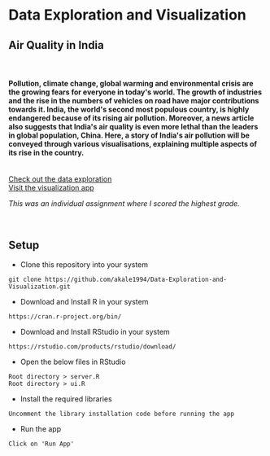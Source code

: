 # Data Exploration and Visualization
## Air Quality in India
<br>

#### Pollution, climate change, global warming and environmental crisis are the growing fears for everyone in today's world. The growth of industries and the rise in the numbers of vehicles on road have major contributions towards it. India, the world's second most populous country, is highly endangered because of its rising air pollution. Moreover, a news article also suggests that India's air quality is even more lethal than the leaders in global population, China. Here, a story of India's air pollution will be conveyed through various visualisations, explaining multiple aspects of its rise in the country.<br><br>

[Check out the data exploration](https://github.com/akale1994/Data-Exploration-and-Visualization/blob/master/reports/Exploration%20Report.pdf)<br>
[Visit the visualization app](https://abhilash-kale.shinyapps.io/air-quality-in-india/)

<i>This was an individual assignment where I scored the highest grade.</i>

<br>

## Setup

* Clone this repository into your system
```
git clone https://github.com/akale1994/Data-Exploration-and-Visualization.git
```
* Download and Install R in your system
```
https://cran.r-project.org/bin/
```
* Download and Install RStudio in your system
```
https://rstudio.com/products/rstudio/download/
```
* Open the below files in RStudio
```
Root directory > server.R
Root directory > ui.R
```
* Install the required libraries
```
Uncomment the library installation code before running the app
```
* Run the app
```
Click on 'Run App'
```
